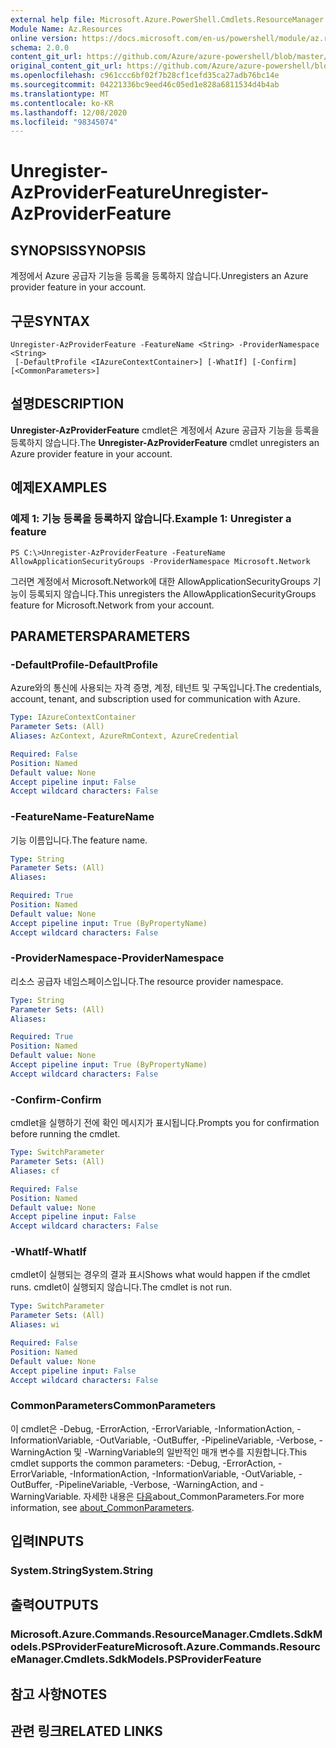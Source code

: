 ```yaml
---
external help file: Microsoft.Azure.PowerShell.Cmdlets.ResourceManager.dll-Help.xml
Module Name: Az.Resources
online version: https://docs.microsoft.com/en-us/powershell/module/az.resources/unregister-azproviderfeature
schema: 2.0.0
content_git_url: https://github.com/Azure/azure-powershell/blob/master/src/Resources/Resources/help/Unregister-AzProviderFeature.md
original_content_git_url: https://github.com/Azure/azure-powershell/blob/master/src/Resources/Resources/help/Unregister-AzProviderFeature.md
ms.openlocfilehash: c961ccc6bf02f7b28cf1cefd35ca27adb76bc14e
ms.sourcegitcommit: 04221336bc9eed46c05ed1e828a6811534d4b4ab
ms.translationtype: MT
ms.contentlocale: ko-KR
ms.lasthandoff: 12/08/2020
ms.locfileid: "98345074"
---
```

# <span data-ttu-id="4ec1a-101">Unregister-AzProviderFeature</span><span class="sxs-lookup"><span data-stu-id="4ec1a-101">Unregister-AzProviderFeature</span></span>

## <span data-ttu-id="4ec1a-102">SYNOPSIS</span><span class="sxs-lookup"><span data-stu-id="4ec1a-102">SYNOPSIS</span></span>
<span data-ttu-id="4ec1a-103">계정에서 Azure 공급자 기능을 등록을 등록하지 않습니다.</span><span class="sxs-lookup"><span data-stu-id="4ec1a-103">Unregisters an Azure provider feature in your account.</span></span>

## <span data-ttu-id="4ec1a-104">구문</span><span class="sxs-lookup"><span data-stu-id="4ec1a-104">SYNTAX</span></span>

```
Unregister-AzProviderFeature -FeatureName <String> -ProviderNamespace <String>
 [-DefaultProfile <IAzureContextContainer>] [-WhatIf] [-Confirm] [<CommonParameters>]
```

## <span data-ttu-id="4ec1a-105">설명</span><span class="sxs-lookup"><span data-stu-id="4ec1a-105">DESCRIPTION</span></span>
<span data-ttu-id="4ec1a-106">**Unregister-AzProviderFeature** cmdlet은 계정에서 Azure 공급자 기능을 등록을 등록하지 않습니다.</span><span class="sxs-lookup"><span data-stu-id="4ec1a-106">The **Unregister-AzProviderFeature** cmdlet unregisters an Azure provider feature in your account.</span></span>

## <span data-ttu-id="4ec1a-107">예제</span><span class="sxs-lookup"><span data-stu-id="4ec1a-107">EXAMPLES</span></span>

### <span data-ttu-id="4ec1a-108">예제 1: 기능 등록을 등록하지 않습니다.</span><span class="sxs-lookup"><span data-stu-id="4ec1a-108">Example 1: Unregister a feature</span></span>
```
PS C:\>Unregister-AzProviderFeature -FeatureName AllowApplicationSecurityGroups -ProviderNamespace Microsoft.Network
```

<span data-ttu-id="4ec1a-109">그러면 계정에서 Microsoft.Network에 대한 AllowApplicationSecurityGroups 기능이 등록되지 않습니다.</span><span class="sxs-lookup"><span data-stu-id="4ec1a-109">This unregisters the AllowApplicationSecurityGroups feature for Microsoft.Network from your account.</span></span>

## <span data-ttu-id="4ec1a-110">PARAMETERS</span><span class="sxs-lookup"><span data-stu-id="4ec1a-110">PARAMETERS</span></span>

### <span data-ttu-id="4ec1a-111">-DefaultProfile</span><span class="sxs-lookup"><span data-stu-id="4ec1a-111">-DefaultProfile</span></span>
<span data-ttu-id="4ec1a-112">Azure와의 통신에 사용되는 자격 증명, 계정, 테넌트 및 구독입니다.</span><span class="sxs-lookup"><span data-stu-id="4ec1a-112">The credentials, account, tenant, and subscription used for communication with Azure.</span></span>

```yaml
Type: IAzureContextContainer
Parameter Sets: (All)
Aliases: AzContext, AzureRmContext, AzureCredential

Required: False
Position: Named
Default value: None
Accept pipeline input: False
Accept wildcard characters: False
```

### <span data-ttu-id="4ec1a-113">-FeatureName</span><span class="sxs-lookup"><span data-stu-id="4ec1a-113">-FeatureName</span></span>
<span data-ttu-id="4ec1a-114">기능 이름입니다.</span><span class="sxs-lookup"><span data-stu-id="4ec1a-114">The feature name.</span></span>

```yaml
Type: String
Parameter Sets: (All)
Aliases:

Required: True
Position: Named
Default value: None
Accept pipeline input: True (ByPropertyName)
Accept wildcard characters: False
```

### <span data-ttu-id="4ec1a-115">-ProviderNamespace</span><span class="sxs-lookup"><span data-stu-id="4ec1a-115">-ProviderNamespace</span></span>
<span data-ttu-id="4ec1a-116">리소스 공급자 네임스페이스입니다.</span><span class="sxs-lookup"><span data-stu-id="4ec1a-116">The resource provider namespace.</span></span>

```yaml
Type: String
Parameter Sets: (All)
Aliases:

Required: True
Position: Named
Default value: None
Accept pipeline input: True (ByPropertyName)
Accept wildcard characters: False
```

### <span data-ttu-id="4ec1a-117">-Confirm</span><span class="sxs-lookup"><span data-stu-id="4ec1a-117">-Confirm</span></span>
<span data-ttu-id="4ec1a-118">cmdlet을 실행하기 전에 확인 메시지가 표시됩니다.</span><span class="sxs-lookup"><span data-stu-id="4ec1a-118">Prompts you for confirmation before running the cmdlet.</span></span>

```yaml
Type: SwitchParameter
Parameter Sets: (All)
Aliases: cf

Required: False
Position: Named
Default value: None
Accept pipeline input: False
Accept wildcard characters: False
```

### <span data-ttu-id="4ec1a-119">-WhatIf</span><span class="sxs-lookup"><span data-stu-id="4ec1a-119">-WhatIf</span></span>
<span data-ttu-id="4ec1a-120">cmdlet이 실행되는 경우의 결과 표시</span><span class="sxs-lookup"><span data-stu-id="4ec1a-120">Shows what would happen if the cmdlet runs.</span></span>
<span data-ttu-id="4ec1a-121">cmdlet이 실행되지 않습니다.</span><span class="sxs-lookup"><span data-stu-id="4ec1a-121">The cmdlet is not run.</span></span>

```yaml
Type: SwitchParameter
Parameter Sets: (All)
Aliases: wi

Required: False
Position: Named
Default value: None
Accept pipeline input: False
Accept wildcard characters: False
```

### <span data-ttu-id="4ec1a-122">CommonParameters</span><span class="sxs-lookup"><span data-stu-id="4ec1a-122">CommonParameters</span></span>
<span data-ttu-id="4ec1a-123">이 cmdlet은 -Debug, -ErrorAction, -ErrorVariable, -InformationAction, -InformationVariable, -OutVariable, -OutBuffer, -PipelineVariable, -Verbose, -WarningAction 및 -WarningVariable의 일반적인 매개 변수를 지원합니다.</span><span class="sxs-lookup"><span data-stu-id="4ec1a-123">This cmdlet supports the common parameters: -Debug, -ErrorAction, -ErrorVariable, -InformationAction, -InformationVariable, -OutVariable, -OutBuffer, -PipelineVariable, -Verbose, -WarningAction, and -WarningVariable.</span></span> <span data-ttu-id="4ec1a-124">자세한 내용은 [다음](http://go.microsoft.com/fwlink/?LinkID=113216)about_CommonParameters.</span><span class="sxs-lookup"><span data-stu-id="4ec1a-124">For more information, see [about_CommonParameters](http://go.microsoft.com/fwlink/?LinkID=113216).</span></span>

## <span data-ttu-id="4ec1a-125">입력</span><span class="sxs-lookup"><span data-stu-id="4ec1a-125">INPUTS</span></span>

### <span data-ttu-id="4ec1a-126">System.String</span><span class="sxs-lookup"><span data-stu-id="4ec1a-126">System.String</span></span>

## <span data-ttu-id="4ec1a-127">출력</span><span class="sxs-lookup"><span data-stu-id="4ec1a-127">OUTPUTS</span></span>

### <span data-ttu-id="4ec1a-128">Microsoft.Azure.Commands.ResourceManager.Cmdlets.SdkModels.PSProviderFeature</span><span class="sxs-lookup"><span data-stu-id="4ec1a-128">Microsoft.Azure.Commands.ResourceManager.Cmdlets.SdkModels.PSProviderFeature</span></span>

## <span data-ttu-id="4ec1a-129">참고 사항</span><span class="sxs-lookup"><span data-stu-id="4ec1a-129">NOTES</span></span>

## <span data-ttu-id="4ec1a-130">관련 링크</span><span class="sxs-lookup"><span data-stu-id="4ec1a-130">RELATED LINKS</span></span>